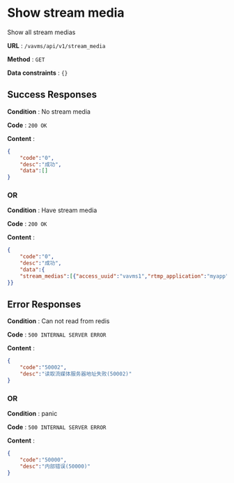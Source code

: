 # Show stream media

Show all stream medias

**URL** : `/vavms/api/v1/stream_media`

**Method** : `GET`

**Data constraints** : `{}`

## Success Responses

**Condition** : No stream media

**Code** : `200 OK`

**Content** : 

```json
{ 
	"code":"0",
	"desc":"成功",
	"data":[]
}
```
### OR

**Condition** : Have stream media

**Code** : `200 OK`

**Content** :

```json
{
    "code":"0",
    "desc":"成功",
    "data":{
	"stream_medias":[{"access_uuid":"vavms1","rtmp_application":"myapp","rtmp_ip_inner":"127.0.0.1", "rtmp_ip_outer":"222.222.218.52", "rtmp_port_inner":"8080", "rtmp_port_outter":"8023","http_location":"live","http_ip_outter":"222.222.218.51", "http_port_outter":"9002" }]
}} 
```
## Error Responses

**Condition** : Can not read from redis

**Code** : `500 INTERNAL SERVER ERROR`

**Content** : 

```json
{
    "code":"50002",
    "desc":"读取流媒体服务器地址失败(50002)"
}
```

### OR

**Condition** : panic

**Code** : `500 INTERNAL SERVER ERROR`

**Content** : 

```json
{
    "code":"50000",
    "desc":"内部错误(50000)"
}
```
